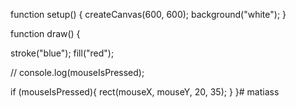 function setup() {
  createCanvas(600, 600);
 background("white");
}

function draw() {
 
   stroke("blue");
   fill("red");
  
   // console.log(mouseIsPressed);
  
  if (mouseIsPressed){
    rect(mouseX, mouseY, 20, 35);
   }
}# matiass

